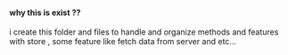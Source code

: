 
#### why this is exist ?? 
i create this folder and files to handle and organize methods and features with store , some feature like fetch data from server and etc...
